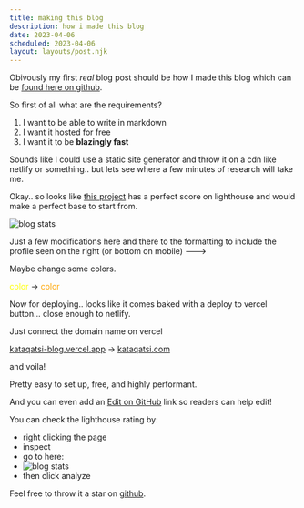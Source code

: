 ```yaml
---
title: making this blog
description: how i made this blog
date: 2023-04-06
scheduled: 2023-04-06
layout: layouts/post.njk
---
```


Obivously my first *real* blog post should be how I made this blog which can be [found here on github](https://github.com/kataqatsi/kataqatsi_blog).

So first of all what are the requirements?
1. I want to be able to write in markdown
2. I want it hosted for free
3. I want it to be __blazingly fast__

Sounds like I could use a static site generator and throw it on a cdn like netlify or something.. but lets see where a few minutes of research will take me.

Okay.. so looks like [this project](https://github.com/google/eleventy-high-performance-blog) has a perfect score on lighthouse and would make a perfect base to start from.

![blog stats](../../../../../img/blog_stats.png)

Just a few modifications here and there to the formatting to include the profile seen on the right (or bottom on mobile) --->

Maybe change some colors.

<span style="color:yellow">color</span> -> <span style="color:orange">color</span>

Now for deploying.. looks like it comes baked with a deploy to vercel button... close enough to netlify.

Just connect the domain name on vercel

[kataqatsi-blog.vercel.app](https://kataqatsi-blog.vercel.app) -> [kataqatsi.com](https://kataqatsi.com)

and voila!

Pretty easy to set up, free, and highly performant.

And you can even add an <a href="https://github.com/kataqatsi/kataqatsi_blog/edit/main/./posts/2023/04/06/making-this-blog.md">Edit on GitHub</a> link so readers can help edit!

You can check the lighthouse rating by:
- right clicking the page
- inspect
- go to here:
- ![blog stats](../../../../../img/lighthouse.png)
- then click analyze

Feel free to throw it a star on [github](https://github.com/kataqatsi/kataqatsi_blog).
